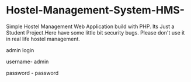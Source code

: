 
# Hostel-Management-System-HMS-
Simple Hostel Management Web Application build with PHP.
Its Just a Student Project.Here have some little bit security bugs.
Please don't use it in real life hostel management. 

admin login

username- admin

password - password



